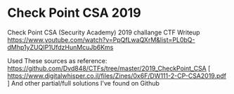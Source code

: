 # Check Point CSA 2019
 Check Point CSA (Security Academy) 2019 challange CTF Writeup
https://www.youtube.com/watch?v=PpQfLwaQXrM&list=PL0bQ-dMhp1yZUQIP1UfdzHunMcuJb6Kms

Used These sources as reference:
 https://github.com/Dvd848/CTFs/tree/master/2019_CheckPoint_CSA
 [ https://www.digitalwhisper.co.il/files/Zines/0x6F/DW111-2-CP-CSA2019.pdf ] 
 And other partial/full solutions I've found on Github
